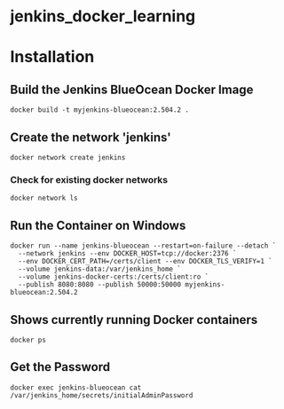 # jenkins_docker_learning

# Installation
## Build the Jenkins BlueOcean Docker Image
```
docker build -t myjenkins-blueocean:2.504.2 .
```

## Create the network 'jenkins'
```
docker network create jenkins
```

### Check for existing docker networks
```
docker network ls
```

## Run the Container on Windows
```
docker run --name jenkins-blueocean --restart=on-failure --detach `
  --network jenkins --env DOCKER_HOST=tcp://docker:2376 `
  --env DOCKER_CERT_PATH=/certs/client --env DOCKER_TLS_VERIFY=1 `
  --volume jenkins-data:/var/jenkins_home `
  --volume jenkins-docker-certs:/certs/client:ro `
  --publish 8080:8080 --publish 50000:50000 myjenkins-blueocean:2.504.2
```

## Shows currently running Docker containers
```
docker ps
```

## Get the Password
```
docker exec jenkins-blueocean cat /var/jenkins_home/secrets/initialAdminPassword
```